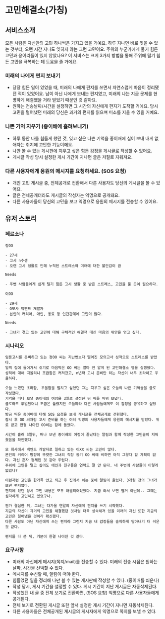 # 고민해결소(가칭)

## 서비스소개 

모든 사람은 자신만의 고민 하나씩은 가지고 있을 거예요. 하루 지나면 바로 잊을 수 있는 것부터, 오랜 시간 지나도 잊히지 않는 그런 고민이요.
주위의 누군가에게 풀기 힘든 고민과 응어리들이 있지 않았나요?
이 서비스는 크게 3가지 방법을 통해 주위에 털기 힘든 고민을 극복하는 데 도움을 줄 거에요. 


### 미래의 나에게 편지 보내기

   - 당장 힘든 일이 있었을 때, 미래의 나에게 편지를 쓰면서 자연스럽게 마음이 정리됐던 적이 있었어요. 남이 아닌 나에게 보내는 편지였고, 미래의 나는 지금 문제를 현명하게 해결했을 거라 믿었기 때문인 것 같아요.
   - 원하는 전송날짜/시간을 설정하면 그 시간의 자신에게 편지가 도착할 거에요. 당시 고민을 털어냈던 미래의 당신은 과거의 편지를 읽으며 미소를 지을 수 있을 거예요.

### 나쁜 기억 지우기 (종이배에 흘려보내기)
   - 하루 동안 나를 힘들게 했던 것, 잊고 싶은 나쁜 기억을 종이배에 실어 보내 내게 없애자는 취지에 고안한 기능이에요.
   - 나만 볼 수 있는 게시판에 지우고 싶은 힘든 감정을 게시글로 작성할 수 있어요.
   - 게시글 작성 당시 설정한 게시 기간이 지나면 글은 저절로 지워져요.

### 다른 사용자에게 응원의 메시지를 요청하세요. (SOS 요청)
   - 개인 고민 게시글 중, 전체공개로 전환해서 다른 사용자도 당신의 게시글을 볼 수 있어요.
   - 글은 전체공개더라도 게시글의 작성자는 익명으로 공개돼요.
   - 다른 사용자들이 당신의 고민을 보고 익명으로 응원의 메시지를 전송할 수 있어요.



## 유저 스토리 

### 페르소나

````
정OO

- 27세
- 고시 n수생
- 오랜 고시 생활로 인해 누적된 스트레스와 미래에 대한 불안감이 큼

Needs

- 주변 사람들에게 쉽게 털기 힘든 고시 생활 중 받은 스트레스, 고민을 풀 곳이 필요하다.
````

````
이OO

- 29세
- O모사 백엔드 개발자
- 본인의 커리어, 애인, 동료 등 인간관계에 고민이 많다.

Needs

- 그녀가 겪고 있는 고민에 대해 구체적인 해결책 대신 마음의 위안을 얻고 싶다.
````

### 시나리오

````
임용고시를 준비하고 있는 정OO 씨는 지난번보다 떨어진 모의고사 성적으로 스트레스를 받았다.
일찍 집에 들어가서 쉬기로 마음먹은 OO 씨는 얼마 전 알게 된 고민해결소 앱을 실행했다. 
성적에 대해 떠올리니 조급함은 커져갔고, n년째 고시 준비만 하는 자신이 너무 초라하고 우울하다. 

오늘 느꼈던 초라함, 우울함을 떨치고 싶었던 그는 지우고 싶은 오늘의 나쁜 기억들을 글로 작성했다. 
기억을 떠나 보낼 종이배의 여정을 3일로 설정한 뒤 배를 띄워 보냈다. 
글로라도 투덜댔더니 조금은 풀렸지만 오늘따라 다른 사람들에게도 이 감정을 공유하고 싶었다. 
방금 띄운 종이배에 대해 SOS 요청을 보내 게시글을 전체공개로 전환했다. 
잠시 후 OO 씨처럼 고시 준비를 하는 여러 익명의 사용자들에게 응원의 메시지를 받았다. 위로 받고 한결 나아진 OO씨는 잠에 들었다. 

시간이 흘러 3일뒤, 떠나 보낸 종이배의 여정이 끝났다는 알림과 함께 작성한 고민글이 지워졌음을 확인했다. 
````


````
모 회사에서 백엔드 개발자로 일하고 있는 이XX 씨는 고민이 많다. 
본인의 커리어 방향이 뚜렷한 그녀의 직장 동기 OO 씨에 비하면 아직 그렇다 할 계획이 없다. 자신 혼자 정체된 것 같아 두렵다. 
주위에 고민을 털고 싶어도 애인과 친구들은 연락도 잘 안 된다. 내 주변에 사람들이 이렇게 없었나?

이런저런 고민을 한가득 안고 퇴근 후 집에서 쉬는 중에 알림이 울렸다. 3개월 전의 그녀가 보낸 편지였다. 
편지에 있던 당시 고민 내용은 모두 해결되어있었다. 지금 와서 보면 별거 아닌데.. 그때는 심각하게 고민하고 있었구나.

뭔가 결심한 뒤, 그녀는 다가올 연말의 자신에게 편지를 쓰기 시작했다. 
지금의 자신이 과거의 고민을 해결했던 것처럼 더욱 성숙해져 있을 미래의 자신 또한 지금의 고민은 털어냈을 것이라 확신했다. 
다른 사람도 아닌 자신에게 쓰는 편지라 그런지 지금 내 감정들을 솔직하게 담아내기 더 쉬운 것 같다. 

편지를 다 쓴 뒤, 기분이 한결 나아진 것 같다.
````


### 요구사항

- 미래의 자신에게 메시지(쪽지/mail)를 전송할 수 있다. 미래의 전송 시점은 원하는 날짜, 시간을 선택할 수 있다.
- 메시지를 수신할 때, 알림이 떠야 한다.
- 힘들었던 일을 정리해 나만 볼 수 있는 게시판에 작성할 수 있다. (종이배를 띄운다) 
- 작성 당시, 게시 기간을 설정할 수 있다. 게시 기간이 지난 게시글은 자동삭제된다.
- 작성했던 내 글 중 전체 보기로 전환하면, (SOS 요청) 익명으로 다른 사용자들에게 공개된다.
- 전체 보기로 전환된 게시글 또한 앞서 설정한 게시 기간이 지나면 자동삭제된다.
- 다른 사용자들은 전체공개된 게시글의 게시자에게 익명으로 쪽지를 보낼 수 있다. 
